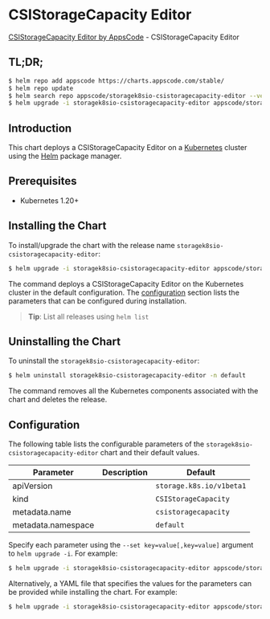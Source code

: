 # CSIStorageCapacity Editor

[CSIStorageCapacity Editor by AppsCode](https://appscode.com) - CSIStorageCapacity Editor

## TL;DR;

```bash
$ helm repo add appscode https://charts.appscode.com/stable/
$ helm repo update
$ helm search repo appscode/storagek8sio-csistoragecapacity-editor --version=v0.14.0
$ helm upgrade -i storagek8sio-csistoragecapacity-editor appscode/storagek8sio-csistoragecapacity-editor -n default --create-namespace --version=v0.14.0
```

## Introduction

This chart deploys a CSIStorageCapacity Editor on a [Kubernetes](http://kubernetes.io) cluster using the [Helm](https://helm.sh) package manager.

## Prerequisites

- Kubernetes 1.20+

## Installing the Chart

To install/upgrade the chart with the release name `storagek8sio-csistoragecapacity-editor`:

```bash
$ helm upgrade -i storagek8sio-csistoragecapacity-editor appscode/storagek8sio-csistoragecapacity-editor -n default --create-namespace --version=v0.14.0
```

The command deploys a CSIStorageCapacity Editor on the Kubernetes cluster in the default configuration. The [configuration](#configuration) section lists the parameters that can be configured during installation.

> **Tip**: List all releases using `helm list`

## Uninstalling the Chart

To uninstall the `storagek8sio-csistoragecapacity-editor`:

```bash
$ helm uninstall storagek8sio-csistoragecapacity-editor -n default
```

The command removes all the Kubernetes components associated with the chart and deletes the release.

## Configuration

The following table lists the configurable parameters of the `storagek8sio-csistoragecapacity-editor` chart and their default values.

|     Parameter      | Description |               Default               |
|--------------------|-------------|-------------------------------------|
| apiVersion         |             | <code>storage.k8s.io/v1beta1</code> |
| kind               |             | <code>CSIStorageCapacity</code>     |
| metadata.name      |             | <code>csistoragecapacity</code>     |
| metadata.namespace |             | <code>default</code>                |


Specify each parameter using the `--set key=value[,key=value]` argument to `helm upgrade -i`. For example:

```bash
$ helm upgrade -i storagek8sio-csistoragecapacity-editor appscode/storagek8sio-csistoragecapacity-editor -n default --create-namespace --version=v0.14.0 --set apiVersion=storage.k8s.io/v1beta1
```

Alternatively, a YAML file that specifies the values for the parameters can be provided while
installing the chart. For example:

```bash
$ helm upgrade -i storagek8sio-csistoragecapacity-editor appscode/storagek8sio-csistoragecapacity-editor -n default --create-namespace --version=v0.14.0 --values values.yaml
```
